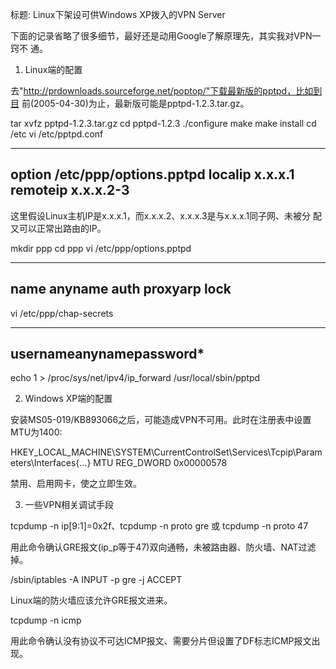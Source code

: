 标题: Linux下架设可供Windows XP拨入的VPN Server

下面的记录省略了很多细节，最好还是动用Google了解原理先，其实我对VPN一窍不
通。

1) Linux端的配置

去"http://prdownloads.sourceforge.net/poptop/"下载最新版的pptpd，比如到目
前(2005-04-30)为止，最新版可能是pptpd-1.2.3.tar.gz。

tar xvfz pptpd-1.2.3.tar.gz
cd pptpd-1.2.3
./configure
make
make install
cd /etc
vi /etc/pptpd.conf

--------------------------------------------------------------------------
option /etc/ppp/options.pptpd
localip x.x.x.1
remoteip x.x.x.2-3
--------------------------------------------------------------------------

这里假设Linux主机IP是x.x.x.1，而x.x.x.2、x.x.x.3是与x.x.x.1同子网、未被分
配又可以正常出路由的IP。

mkdir ppp
cd ppp
vi /etc/ppp/options.pptpd

--------------------------------------------------------------------------
name anyname
auth
proxyarp
lock
--------------------------------------------------------------------------

vi /etc/ppp/chap-secrets

--------------------------------------------------------------------------
username<TAB>anyname<TAB>password<TAB>*
--------------------------------------------------------------------------

echo 1 > /proc/sys/net/ipv4/ip_forward
/usr/local/sbin/pptpd

2) Windows XP端的配置

安装MS05-019/KB893066之后，可能造成VPN不可用。此时在注册表中设置MTU为1400:

HKEY_LOCAL_MACHINE\SYSTEM\CurrentControlSet\Services\Tcpip\Parameters\Interfaces\{...}
MTU REG_DWORD   0x00000578

禁用、启用网卡，使之立即生效。

3) 一些VPN相关调试手段

tcpdump -n ip[9:1]=0x2f、tcpdump -n proto gre 或 tcpdump -n proto 47

用此命令确认GRE报文(ip_p等于47)双向通畅，未被路由器、防火墙、NAT过滤掉。

/sbin/iptables -A INPUT -p gre -j ACCEPT

Linux端的防火墙应该允许GRE报文进来。

tcpdump -n icmp

用此命令确认没有协议不可达ICMP报文、需要分片但设置了DF标志ICMP报文出现。
